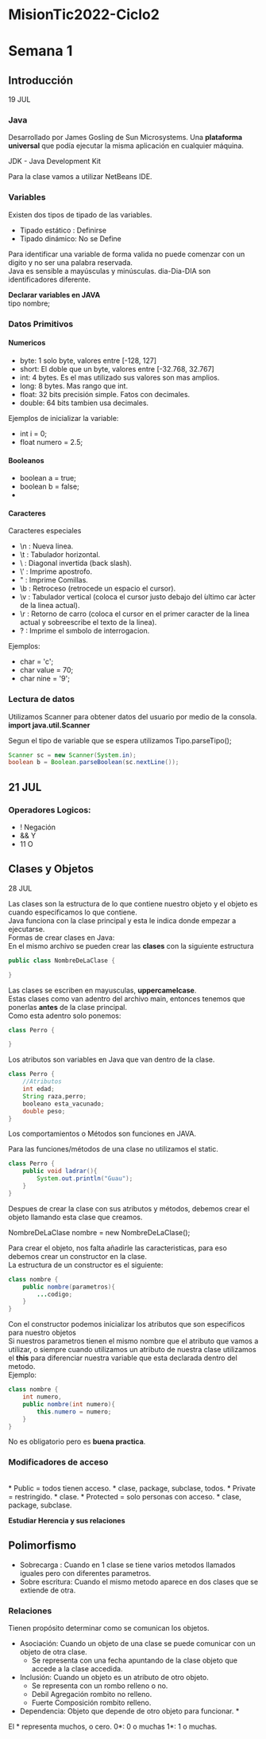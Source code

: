 # MisionTic2022-Ciclo2

# Semana 1
## Introducción
19 JUL

### Java
Desarrollado por James Gosling de Sun Microsystems. Una **plataforma universal** que podía ejecutar la misma aplicación en cualquier máquina. <br>

JDK - Java Development Kit <br>

Para la clase vamos a utilizar NetBeans IDE. <br>

### Variables
Existen dos tipos de tipado de las variables.

*   Tipado estático : Definirse
*   Tipado dinámico: No se Define

Para identificar una variable de forma valida no puede comenzar con un digito y no ser una palabra reservada.<br>
Java es sensible a mayúsculas y minúsculas. dia-Dia-DIA son identificadores diferente. <br>

**Declarar variables en JAVA**<br>
tipo nombre;

### Datos Primitivos

#### Numericos
* byte: 1 solo byte, valores entre [-128, 127]
* short: El doble que un byte, valores entre [-32.768, 32.767]
* int: 4 bytes. Es el mas utilizado sus valores son mas amplios.
* long: 8 bytes. Mas rango que int.
* float: 32  bits precisión simple. Fatos con decimales.
* double: 64 bits tambien usa decimales.

Ejemplos de inicializar la variable:
* int i = 0;
* float numero = 2.5;

#### Booleanos
* boolean a = true;
* boolean b = false;
* 
#### Caracteres
Caracteres especiales 
* \n : Nueva linea.
* \t : Tabulador horizontal.
* \\ : Diagonal invertida (back slash).
* \’ : Imprime apostrofo.
* \" : Imprime Comillas.
* \b : Retroceso (retrocede un espacio el cursor).
* \v : Tabulador vertical (coloca el cursor justo debajo del  ́ultimo car ́acter de la linea actual).
* \r : Retorno de carro (coloca el cursor en el primer caracter de la linea actual y sobreescribe el texto de la linea).
* \? : Imprime el sımbolo de interrogacion.

Ejemplos:
* char = 'c';
* char value = 70;
* char nine = '9';

### Lectura de datos
Utilizamos Scanner para obtener datos del usuario por medio de la consola.<br>
**import java.util.Scanner** <br>

Segun el tipo de variable que se espera utilizamos Tipo.parseTipo();

```Java
Scanner sc = new Scanner(System.in);
boolean b = Boolean.parseBoolean(sc.nextLine());
```
## 21 JUL
### Operadores Logicos:
* ! Negación
* && Y
* 11 O

## Clases y Objetos
28 JUL <br>

Las clases son la estructura de lo que contiene nuestro objeto y el objeto es cuando especificamos lo que contiene.
<br>
Java funciona con la clase principal y esta le indica donde empezar a ejecutarse.
<br>
Formas de crear clases en Java:
<br>
En el mismo archivo se pueden crear las **clases** con la siguiente estructura <br>
```JAVA
public class NombreDeLaClase {

}
```
Las clases se escriben en mayusculas, **uppercamelcase**.<br>
Estas clases como van adentro del archivo main, entonces tenemos que ponerlas **antes** de la clase principal.<br>
Como esta adentro solo ponemos:
```JAVA
class Perro {

}
```
Los atributos son variables en Java que van dentro de la clase.
```JAVA
class Perro {
	//Atributos
	int edad;
	String raza,perro;
	booleano esta_vacunado;
	double peso;
}
```
Los comportamientos o Métodos son funciones en JAVA. <br>

Para las funciones/métodos de una clase no utilizamos el static. <br>
```JAVA
class Perro {
    public void ladrar(){
        System.out.println("Guau");
    }
}
```

Despues de crear la clase con sus atributos y métodos, debemos crear el objeto llamando esta clase que creamos. <br>

NombreDeLaClase nombre = new NombreDeLaClase(); <br>

Para crear el objeto, nos falta añadirle las caracteristicas, para eso debemos crear un constructor en la clase. <br>
La estructura de un constructor es el siguiente: <br>
```JAVA
class nombre {
    public nombre(parametros){
        ...codigo;
    }
}
```
Con el constructor podemos inicializar los atributos que son especificos para nuestro objetos <br>
Si nuestros parametros tienen el mismo nombre que el atributo que vamos a utilizar, o siempre cuando utilizamos un atributo de nuestra clase utilizamos el **this** para diferenciar nuestra variable que esta declarada dentro del metodo. <br>
Ejemplo:
```JAVA
class nombre {
	int numero,
    public nombre(int numero){
		this.numero = numero;
    }
}
```
No es obligatorio pero es **buena practica**. <br>
### Modificadores de acceso
<br>
*	Public = todos tienen acceso.
	*	clase, package, subclase, todos.
*	Private = restringido.
	*	clase.
*	Protected = solo personas con acceso.
	*	clase, package, subclase.

**Estudiar Herencia y sus relaciones**


## Polimorfismo

*	Sobrecarga : Cuando en 1 clase se tiene varios metodos llamados iguales pero con diferentes parametros.
*	Sobre escritura: Cuando el mismo metodo aparece en dos clases que se extiende de otra. 

### Relaciones
Tienen propósito determinar como se comunican los objetos.
*	Asociación:  Cuando un objeto de una clase se puede comunicar con un objeto de otra clase.
	*	Se representa con una fecha apuntando de la clase objeto que accede a la clase accedida.
*	Inclusión: Cuando un objeto es un atributo de otro objeto.
	*	Se representa con un rombo relleno o no.
	*	Debil Agregación rombito no relleno.
	*	Fuerte Composición rombito relleno.
*	Dependencia: Objeto que depende de otro objeto para funcionar.
	*	

El * representa muchos, o  cero. 0*: 0 o muchas 1*: 1 o muchas.


